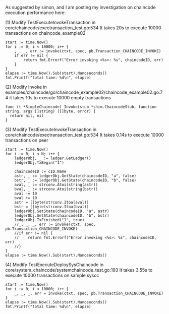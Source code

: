 As suggested by simon, and I am posting my investigation on chaincode execution performance here:

(1) Modify TestExecuteInvokeTransaction in core/chaincode/exectransaction_test.go:534 ​It takes 20s to execute 10000 transactions on chaincode_example02​

    start := time.Now()
    for i := 0; i < 10000; i++ {
        , , _, err := invoke(ctxt, spec, pb.Transaction_CHAINCODE_INVOKE)
        if err != nil {
            return fmt.Errorf("Error invoking <%s>: %s", chaincodeID, err)
        }
    }
    elapse := time.Now().Sub(start).Nanoseconds()
    fmt.Printf("total time: %d\n", elapse)

(2) Modify Invoke in examples/chaincode/go/chaincode_example02/chaincode_example02.go:74 ​it takes 10s to execute 10000 empty transactions​

    func (t *SimpleChaincode) Invoke(stub *shim.ChaincodeStub, function string, args []string) ([]byte, error) {
      return nil, nil
    }

(3) Modify TestExecuteInvokeTransaction in core/chaincode/exectransaction_test.go:534 ​It takes 0.14s to execute 10000 transactions on peer​

 
    start := time.Now()
    for i := 0; i < N; i++ {
        ledgerObj, _ := ledger.GetLedger()
        ledgerObj.TxBegin("1")

        chaincodeID := cID.Name
        astr, _ := ledgerObj.GetState(chaincodeID, "a", false)
        bstr, _ := ledgerObj.GetState(chaincodeID, "b", false)
        aval, _ := strconv.Atoi(string(astr))
        bval, _ := strconv.Atoi(string(bstr))
        aval -= 10
        bval += 10
        astr = []byte(strconv.Itoa(aval))
        bstr = []byte(strconv.Itoa(bval))
        ledgerObj.SetState(chaincodeID, "a", astr)
        ledgerObj.SetState(chaincodeID, "b", bstr)
        ledgerObj.TxFinished("1", true)
        //_, _, _, err := invoke(ctxt, spec, pb.Transaction_CHAINCODE_INVOKE)
        //if err != nil {
        //    return fmt.Errorf("Error invoking <%s>: %s", chaincodeID, err)
        //}
    }
    elapse := time.Now().Sub(start).Nanoseconds()

(4) Modify TestExecuteDeploySysChaincode in core/system_chaincode/systemchaincode_test.go:193 ​It takes 3.55s to execute 10000 transactions on sample syscc​

    start := time.Now()
    for i := 0; i < 10000; i++ {
        _, _, _, err = invoke(ctxt, spec, pb.Transaction_CHAINCODE_INVOKE)
    }
    elapse := time.Now().Sub(start).Nanoseconds()
    fmt.Printf("total time: %d\n", elapse)
